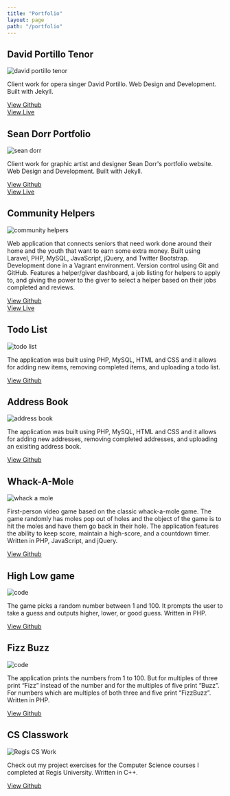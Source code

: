 ```yaml
---
title: "Portfolio"
layout: page
path: "/portfolio"
---
```


## David Portillo Tenor

![david portillo tenor](./portillo.jpg)

Client work for opera singer David Portillo. Web Design and Development. Built with Jekyll.

[View Github][david-portillo-gh]<br>
[View Live][david-portillo-live]

## Sean Dorr Portfolio

![sean dorr](./seandorr.jpg)

Client work for graphic artist and designer Sean Dorr's portfolio website. Web Design and Development. Built with Jekyll.

[View Github][sean-dorr-gh]<br>
[View Live][sean-dorr-live]

## Community Helpers

![community helpers](./comm_helpers.jpg)

Web application that connects seniors that need work done around their home and the youth that want to earn some extra money. Built using Laravel, PHP, MySQL, JavaScript, jQuery, and Twitter Bootstrap. Development done in a Vagrant environment. Version control using Git and GitHub. Features a helper/giver dashboard, a job listing for helpers to apply to, and giving the power to the giver to select a helper based on their jobs completed and reviews.

[View Github][community-helpers-gh] <br>
[View Live][community-helpers-live]

## Todo List

![todo list](./todo.jpg)

The application was built using PHP, MySQL, HTML and CSS and it allows for adding new items, removing completed items, and uploading a todo list.

[View Github][todo-gh]

## Address Book

![address book](./address.jpg)

The application was built using PHP, MySQL, HTML and CSS and it allows for adding new addresses, removing completed addresses, and uploading an exisiting address book.

[View Github][address-book-gh]

## Whack-A-Mole

![whack a mole](./whack_a_mole.jpg)

First-person video game based on the classic whack-a-mole game. The game randomly has moles pop out of holes and the object of the game is to hit the moles and have them go back in their hole. The application features the ability to keep score, maintain a high-score, and a countdown timer. Written in PHP, JavaScript, and jQuery.

[View Github][whack-a-mole-gh]

## High Low game

![code](./code.jpg)

The game picks a random number between 1 and 100. It prompts the user to take a guess and outputs higher, lower, or good guess. Written in PHP.

[View Github][highlow-gh]

## Fizz Buzz

![code](./code.jpg)

The application prints the numbers from 1 to 100. But for multiples of three print “Fizz” instead of the number and for the multiples of five print “Buzz”. For numbers which are multiples of both three and five print “FizzBuzz”. Written in PHP.

[View Github][fizzbuzz-gh]

## CS Classwork

![Regis CS Work](./regis.jpg)

Check out my project exercises for the Computer Science courses I completed at Regis University. Written in C++.

[View Github][cs-gh]



[david-portillo-gh]: https://github.com/davidportillo/tenorwebsite
[david-portillo-live]: http://davidportillotenor.com/
[sean-dorr-gh]: https://github.com/seandorr/designer-portfolio
[sean-dorr-live]: http://seandorr.com/
[community-helpers-gh]: https://github.com/fpigeon/blog.dev
[community-helpers-live]: http://community-helpers.com/
[todo-gh]: https://github.com/fpigeon/Web_Todo_List
[address-book-gh]: https://github.com/fpigeon/Codeup_Web_Exercises/blob/master/public/address_book.php
[whack-a-mole-gh]: https://github.com/fpigeon/Codeup_Web_Exercises/blob/master/public/whack.html
[highlow-gh]: https://github.com/fpigeon/High_Low
[fizzbuzz-gh]: https://github.com/fpigeon/CodeUp_Exercises/blob/master/fizzbuzz.php
[cs-gh]: https://github.com/fpigeon/Regis-University-CS-classwork